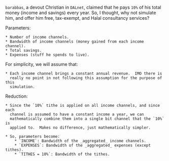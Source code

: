 `barabbas`, a devout Christian in `DALnet`, claimed that he pays `10%` of his
total money (income and savings) every year.  So, I thought, why not simulate
him, and offer him free, tax-exempt, and Halal consultancy services?

Parameters:

    * Number of income channels.
    * Bandwidth of income channels (money gained from each income channel).
    * Total savings.
    * Expenses (stuff he spends to live).

For simplicity, we will assume that:

    * Each income channel brings a constant annual revenue.  IMO there is
      really no point in not following this assumption for the purpose of this
      simulation.

Reduction:

    * Since the `10%` tithe is applied on all income channels, and since each
      channel is assumed to have a constant income a year, we can
      mathematically combine them into a single bit channel that the `10%` is
      applied to.  Makes no difference, just mathematically simpler.

    * So, parameters become:
        * `INCOME`: Bandwidth of the _aggregated_ income channels.
        * `EXPENSES`: Bandwidth of the _aggregated_ expenses (except tithes).
        * `TITHES = 10%`: Bandwidth of the tithes.
